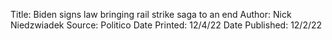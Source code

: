 Title: Biden signs law bringing rail strike saga to an end
Author: Nick Niedzwiadek
Source: Politico
Date Printed: 12/4/22
Date Published: 12/2/22
